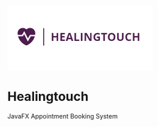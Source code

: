 ![alt text](src/com/healingtouch/resources/images/healingtouch.png?raw=true "Title")
# Healingtouch
JavaFX Appointment Booking System
